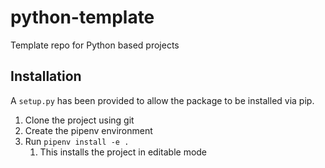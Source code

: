 # python-template
Template repo for Python based projects

## Installation
A `setup.py` has been provided to allow the package to be installed via pip.
1. Clone the project using git
2. Create the pipenv environment
3. Run `pipenv install -e .`
   1. This installs the project in editable mode